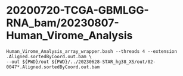 
#	20200720-TCGA-GBMLGG-RNA_bam/20230807-Human_Virome_Analysis



```
Human_Virome_Analysis_array_wrapper.bash --threads 4 --extension .Aligned.sortedByCoord.out.bam \
--out ${PWD}/out ${PWD}/../20230628-STAR_hg38_XS/out/02-0047*.Aligned.sortedByCoord.out.bam 




```
